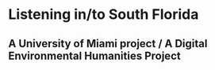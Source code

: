  # Listening in/to South Florida
## A University of Miami project / A Digital Environmental Humanities Project
